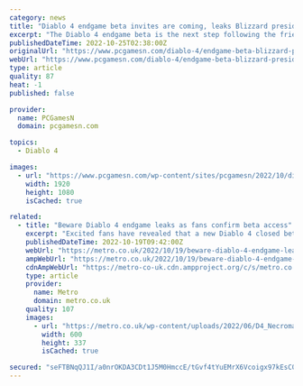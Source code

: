 ```yaml
---
category: news
title: "Diablo 4 endgame beta invites are coming, leaks Blizzard president"
excerpt: "The Diablo 4 endgame beta is the next step following the friends and family test, and Blizzard president Mike Ybarra has leaked the upcoming invite email ..."
publishedDateTime: 2022-10-25T02:38:00Z
originalUrl: "https://www.pcgamesn.com/diablo-4/endgame-beta-blizzard-president"
webUrl: "https://www.pcgamesn.com/diablo-4/endgame-beta-blizzard-president"
type: article
quality: 87
heat: -1
published: false

provider:
  name: PCGamesN
  domain: pcgamesn.com

topics:
  - Diablo 4

images:
  - url: "https://www.pcgamesn.com/wp-content/sites/pcgamesn/2022/10/diablo-4-endgame-beta-leaked-blizzard-president.jpg"
    width: 1920
    height: 1080
    isCached: true

related:
  - title: "Beware Diablo 4 endgame leaks as fans confirm beta access"
    excerpt: "Excited fans have revealed that a new Diablo 4 closed beta has started for the game’s endgame. Initially, the only ones able to play Diablo 4 early were friends and family of Blizzard Entertainment ..."
    publishedDateTime: 2022-10-19T09:42:00Z
    webUrl: "https://metro.co.uk/2022/10/19/beware-diablo-4-endgame-leaks-as-fans-confirm-beta-access-17597789/"
    ampWebUrl: "https://metro.co.uk/2022/10/19/beware-diablo-4-endgame-leaks-as-fans-confirm-beta-access-17597789/amp/"
    cdnAmpWebUrl: "https://metro-co-uk.cdn.ampproject.org/c/s/metro.co.uk/2022/10/19/beware-diablo-4-endgame-leaks-as-fans-confirm-beta-access-17597789/amp/"
    type: article
    provider:
      name: Metro
      domain: metro.co.uk
    quality: 107
    images:
      - url: "https://metro.co.uk/wp-content/uploads/2022/06/D4_Necromancer_KeyArt2-4f18.jpg?quality=90&strip=all&zoom=1&resize=600%2C337"
        width: 600
        height: 337
        isCached: true

secured: "seFTBNqQJ1I/a0nrOKDA3CDt1J5M0HmccE/tGvf4tYuEMrX6Vcoigx97kEsC0XO2JDhsKQDcJc8fycIZvqT5Zqn29+RNlyhGvPiPlwmmNuAL3u5X2Asa/aA7sIKfLJIKDFgLyQtm0jNpJsja2wkyR2s01ml0Xuil6TxCYaGuIyJUkl6uzn2L03fb1JkpRIfe+1hguTuRivhK6FOJGgKsdEdLOMfGSXwmPlENB9za/KzXxsdOriJwP0Px8GKlQhZOnvs6G05gtHOGIfPUOq4KS3RGb0lqHeZATvy3BwPwCeiNo7PA75HME/a7Nk+LQB67nTP+vR8RzPwSaw85VWuGb8peCo9Ob5m98DuHY5d5DGg=;COE+A+pZEbHVebAxHWLeIw=="
---
```



